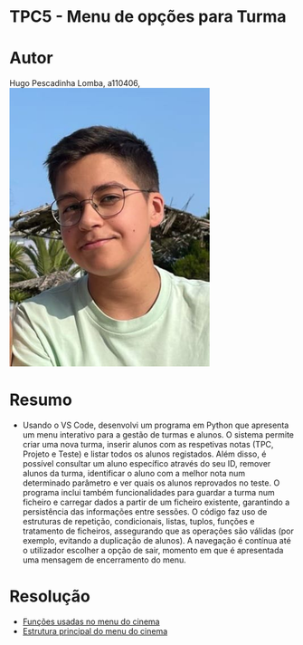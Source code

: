 # TPC5 - Menu de opções para Turma
# Autor
Hugo Pescadinha Lomba, a110406, ![Minha foto](Imagens/minha_foto.jpg)
# Resumo
- Usando o VS Code, desenvolvi um programa em Python que apresenta um menu interativo para a gestão de turmas e alunos.
O sistema permite criar uma nova turma, inserir alunos com as respetivas notas (TPC, Projeto e Teste) e listar todos os alunos registados.
Além disso, é possível consultar um aluno específico através do seu ID, remover alunos da turma, identificar o aluno com a melhor nota num determinado parâmetro e ver quais os alunos reprovados no teste.
O programa inclui também funcionalidades para guardar a turma num ficheiro e carregar dados a partir de um ficheiro existente, garantindo a persistência das informações entre sessões.
O código faz uso de estruturas de repetição, condicionais, listas, tuplos, funções e tratamento de ficheiros, assegurando que as operações são válidas (por exemplo, evitando a duplicação de alunos).
A navegação é contínua até o utilizador escolher a opção de sair, momento em que é apresentada uma mensagem de encerramento do menu.
# Resolução
- [Funções usadas no menu do cinema](Funções_tpc_turma.png)
- [Estrutura principal do menu do cinema](Estrutura_tpc_turma.png)